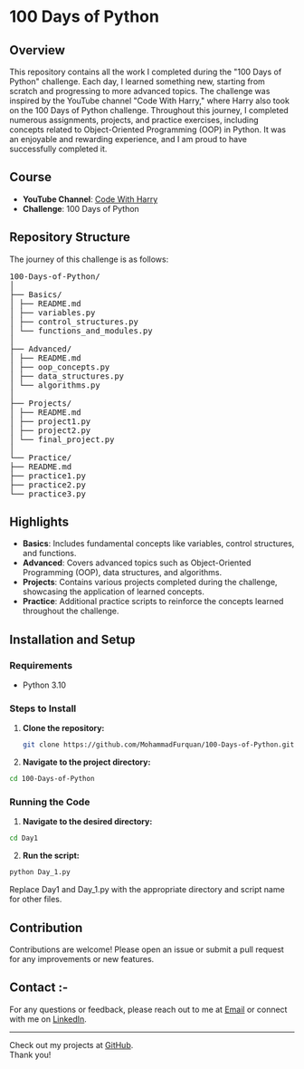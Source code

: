 # 100 Days of Python

## Overview
This repository contains all the work I completed during the "100 Days of Python" challenge. Each day, I learned something new, starting from scratch and progressing to more advanced topics. The challenge was inspired by the YouTube channel "Code With Harry," where Harry also took on the 100 Days of Python challenge. Throughout this journey, I completed numerous assignments, projects, and practice exercises, including concepts related to Object-Oriented Programming (OOP) in Python. It was an enjoyable and rewarding experience, and I am proud to have successfully completed it.

## Course
- **YouTube Channel**: [Code With Harry](https://www.youtube.com/c/CodeWithHarry)
- **Challenge**: 100 Days of Python

## Repository Structure
The journey of this challenge is as follows:
<pre>
100-Days-of-Python/
│
├── Basics/
│ ├── README.md
│ ├── variables.py
│ ├── control_structures.py
│ └── functions_and_modules.py
│
├── Advanced/
│ ├── README.md
│ ├── oop_concepts.py
│ ├── data_structures.py
│ └── algorithms.py
│
├── Projects/
│ ├── README.md
│ ├── project1.py
│ ├── project2.py
│ └── final_project.py
│
└── Practice/
├── README.md
├── practice1.py
├── practice2.py
└── practice3.py
</pre>

## Highlights

- **Basics**: Includes fundamental concepts like variables, control structures, and functions.
- **Advanced**: Covers advanced topics such as Object-Oriented Programming (OOP), data structures, and algorithms.
- **Projects**: Contains various projects completed during the challenge, showcasing the application of learned concepts.
- **Practice**: Additional practice scripts to reinforce the concepts learned throughout the challenge.

## Installation and Setup

### Requirements
- Python 3.10

### Steps to Install

1. **Clone the repository:**

   ```bash
   git clone https://github.com/MohammadFurquan/100-Days-of-Python.git

2. **Navigate to the project directory:**

```bash
cd 100-Days-of-Python
```

### Running the Code
1. **Navigate to the desired directory:**
  ```bash
cd Day1
```

2. **Run the script:**

```bash
python Day_1.py
```
Replace Day1 and Day_1.py with the appropriate directory and script name for other files.

## Contribution 
Contributions are welcome! Please open an issue or submit a pull request for any improvements or new features.

## Contact :-
For any questions or feedback, please reach out to me at [Email](mailto:mdfurquan313@gmail.com) or connect with me on [LinkedIn](https://www.linkedin.com/in/mohammad-furquan-713561234/).

---

Check out my projects at [GitHub](https://github.com/MohammadFurquan). </br>
Thank you!


